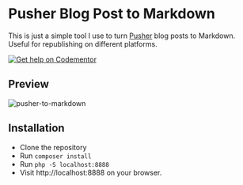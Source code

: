 # Pusher Blog Post to Markdown
This is just a simple tool I use to turn [Pusher](https://blog.pusher.com/author/neo) blog posts to Markdown. Useful for republishing on different platforms.

[![Get help on Codementor](https://cdn.codementor.io/badges/get_help_github.svg)](https://www.codementor.io/neoighodaro?utm_source=github&utm_medium=button&utm_term=neoighodaro&utm_campaign=github)

## Preview
![pusher-to-markdown](https://user-images.githubusercontent.com/807318/35187049-111fc7e8-fe1e-11e7-9cd6-fba1cf5848a6.gif)

## Installation
* Clone the repository
* Run `composer install`
* Run `php -S localhost:8888`
* Visit http://localhost:8888 on your browser.

